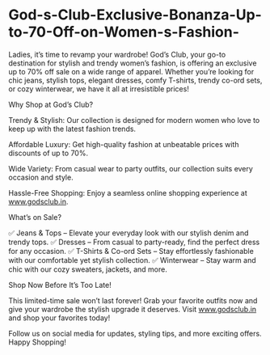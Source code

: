 # God-s-Club-Exclusive-Bonanza-Up-to-70-Off-on-Women-s-Fashion-

Ladies, it’s time to revamp your wardrobe! God’s Club, your go-to destination for stylish and trendy women’s fashion, is offering an exclusive up to 70% off sale on a wide range of apparel. Whether you’re looking for chic jeans, stylish tops, elegant dresses, comfy T-shirts, trendy co-ord sets, or cozy winterwear, we have it all at irresistible prices!

Why Shop at God’s Club?

Trendy & Stylish: Our collection is designed for modern women who love to keep up with the latest fashion trends.

Affordable Luxury: Get high-quality fashion at unbeatable prices with discounts of up to 70%.

Wide Variety: From casual wear to party outfits, our collection suits every occasion and style.

Hassle-Free Shopping: Enjoy a seamless online shopping experience at www.godsclub.in.

What’s on Sale?

✅ Jeans & Tops – Elevate your everyday look with our stylish denim and trendy tops.
✅ Dresses – From casual to party-ready, find the perfect dress for any occasion.
✅ T-Shirts & Co-ord Sets – Stay effortlessly fashionable with our comfortable yet stylish collection.
✅ Winterwear – Stay warm and chic with our cozy sweaters, jackets, and more.

Shop Now Before It’s Too Late!

This limited-time sale won’t last forever! Grab your favorite outfits now and give your wardrobe the stylish upgrade it deserves. Visit www.godsclub.in and shop your favorites today!

Follow us on social media for updates, styling tips, and more exciting offers. Happy Shopping!

